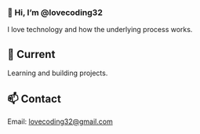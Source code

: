 ### 👋 Hi, I’m @lovecoding32

I love technology and how the underlying process works.

## 🌱 Current

Learning and building projects.

## 📫 Contact

Email: lovecoding32@gmail.com

<!---
lovecoding32/lovecoding32 was here.
--->

